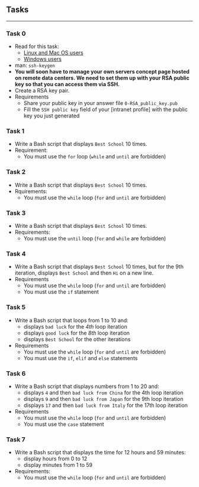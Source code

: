 
## Tasks 
---
### Task 0
* Read for this task:
	* [Linux and Mac OS users](https://askubuntu.com/questions/61557/how-do-i-set-up-ssh-authentication-keys)
	* [Windows users](https://docs.rackspace.com/support/how-to/generating-rsa-keys-with-ssh-puttygen/)
* man: `ssh-keygen`
* **You will soon have to manage your own servers concept page hosted on remote data centers. We need to set them up with your RSA public key so that you can access them via SSH.**
* Create a RSA key pair.
* Requirements
	* Share your public key in your answer file `0-RSA_public_key.pub`
	* Fill the `SSH public key` field of your [intranet profile] with the public key you just generated

### Task 1
* Write a Bash script that displays `Best School` 10 times. 
* Requirement:
	* You must use the `for` loop (`while` and `until` are forbidden)

### Task 2
* Write a Bash script that displays `Best School` 10 times.
* Rquirements:
	* You must use the `while` loop (`for` and `until` are forbidden)

### Task 3
* Write a Bash script that displays `Best School` 10 times.
* Requirements:
	* You must use the `until` loop (`for` and `while` are forbidden)

### Task 4
* Write a Bash script that displays `Best School` 10 times, but for the 9th iteration, displays `Best School` and then `Hi` on a new line.
* Requirements
	* You must use the `while` loop (`for` and `until` are forbidden)
	* You must use the `if` statement

### Task 5
* Write a Bash script that loops from 1 to 10 and:
	* displays `bad luck` for the _4th_ loop iteration
	* displays `good luck` for the _8th_ loop iteration
	* displays `Best School` for the other iterations
* Requirements
	* You must use the `while` loop (`for` and `until` are forbidden)
	* You must use the `if`, `elif` and `else` statements

### Task 6
* Write a Bash script that displays numbers from 1 to 20 and:
	* displays `4` and then `bad luck from China` for the 4th loop iteration
	* displays `9` and then `bad luck from Japan` for the 9th loop iteration
	* displays `17` and then `bad luck from Italy` for the 17th loop iteration
* Requirements
	* You must use the `while` loop (`for` and `until` are forbidden)
	* You must use the `case` statement

### Task 7
* Write a Bash script that displays the time for 12 hours and 59 minutes:
	* display hours from 0 to 12
	* display minutes from 1 to 59
* Requirements:
	* You must use the `while` loop (`for` and `until` are forbidden)


